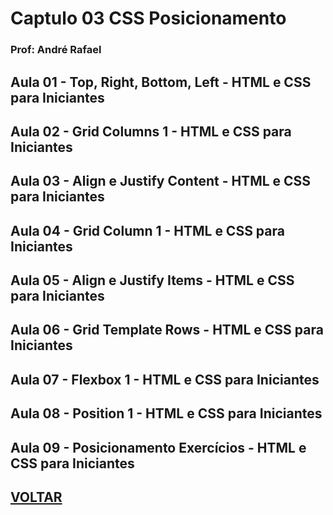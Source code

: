 # Captulo 03 CSS Posicionamento

### Prof: André Rafael

## Aula 01 - Top, Right, Bottom, Left - HTML e CSS para Iniciantes

## Aula 02 - Grid Columns 1 - HTML e CSS para Iniciantes

## Aula 03 - Align e Justify Content - HTML e CSS para Iniciantes

## Aula 04 - Grid Column 1 - HTML e CSS para Iniciantes

## Aula 05 - Align e Justify Items - HTML e CSS para Iniciantes

## Aula 06 - Grid Template Rows - HTML e CSS para Iniciantes

## Aula 07 - Flexbox 1 - HTML e CSS para Iniciantes

## Aula 08 - Position 1 - HTML e CSS para Iniciantes

## Aula 09 - Posicionamento Exercícios - HTML e CSS para Iniciantes


## [VOLTAR](https://github.com/lex4brao/01.CURSOS.E.ESTUDOS/blob/main/03.ORIGAMID.FRONT-END/01.-.HTML.e.CSS.para.Iniciantes/README.md)
